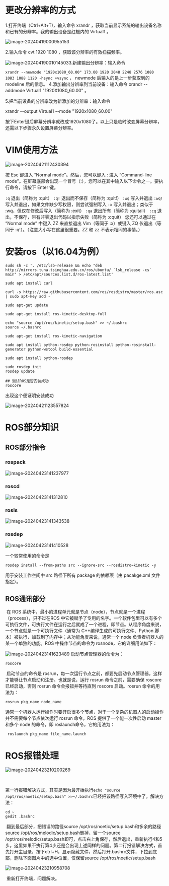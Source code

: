# 更改分辨率的方式

1.打开终端（Ctrl+Alt+T)，输入命令 xrandr ，获取当前显示系统的输出设备名称和已有的分辨率。我的输出设备是红框内的 Virtual1 。

![image-20240419000955153](Ubuntu.assets/image-20240419000955153.png)

2.输入命令 cvt 1920 1080 ，获取该分辨率的有效扫描频率。

![image-20240419001014503](Ubuntu.assets/image-20240419001014503.png)3.新建输出分辨率：输入命令 

`xrandr --newmode "1920x1080_60.00" 173.00 1920 2048 2248 2576 1080 1083 1088 1120 -hsync +vsync` ， newmode 后输入的是上一步获取到的 modeline 后的信息。
4.添加输出分辨率到当前设备：输入命令 xrandr --addmode Virtual1 "1920X1080_60.00" 。

5.把当前设备的分辨率改为新添加的分辨率：输入命令 

xrandr --output Virtual1 --mode "1920x1080_60.00"

 按下Enter键后屏幕分辨率就改成1920x1080了。以上只是临时改变屏幕分辨率，还需以下步骤永久设置屏幕分辨率。

# VIM使用方法

![image-20240421112430394](Ubuntu.assets/image-20240421112430394.png)

按 Esc 键进入 “Normal mode”。然后，您可以键入 : 进入 “Command-line mode”。在屏幕底部会出现一个冒号（:），您可以在其中输入以下命令之一。要执行命令，请按下 Enter 键。

`:q` 退出（简称为 :quit）
`:q!` 退出而不保存（简称为 :quit!）
`:wq` 写入并退出
`:wq!` 写入并退出，如果文件缺少写权限，则尝试强制写入
`:x` 写入并退出；类似于 :wq，但仅在修改后写入（简称为 :exit）
`:qa` 退出所有（简称为 :quitall）
`:cq` 退出，不保存，带有非零退出代码以指示失败（简称为 :cquit）
您还可以通过在 “Normal mode” 中键入 ZZ 来直接退出 Vim（等同于 :x）或键入 ZQ 仅退出（等同于 :q!）。（注意大小写在这里很重要。ZZ 和 zz 不表示相同的事情。）

# 安装ros（以16.04为例）

```shell
sudo sh -c '. /etc/lsb-release && echo "deb http://mirrors.tuna.tsinghua.edu.cn/ros/ubuntu/ `lsb_release -cs` main" > /etc/apt/sources.list.d/ros-latest.list'
```

```shell
sudo apt install curl
```

```shell
curl -s https://raw.githubusercontent.com/ros/rosdistro/master/ros.asc | sudo apt-key add -
```

```shell
sudo apt-get update
```

```shell
sudo apt-get install ros-kinetic-desktop-full
```

```shell
echo "source /opt/ros/kinetic/setup.bash" >> ~/.bashrc
source ~/.bashrc
```

```shell
sudo apt-get install ros-kinetic-navigation
```

```shell
sudo apt install python-rosdep python-rosinstall python-rosinstall-generator python-wstool build-essential
```

```shell
sudo apt install python-rosdep
```

```shell
sudo rosdep init
rosdep update
```

```shell
## 测试ROS是否安装成功
roscore
```

出现这个便证明安装成功

![image-20240421123557824](Ubuntu.assets/image-20240421123557824.png)

# ROS部分知识

## ROS部分指令

### rospack

![image-20240423141237977](Ubuntu.assets/image-20240423141237977.png)

### roscd

![image-20240423141312810](Ubuntu.assets/image-20240423141312810.png)

### **rosls**

![image-20240423141343538](Ubuntu.assets/image-20240423141343538.png)

### rosdep

![image-20240423141410528](Ubuntu.assets/image-20240423141410528.png)

一个较常使用的命令是 

```shell
rosdep install --from-paths src --ignore-src --rosdistro=kinetic -y
```

用于安装工作空间中 src 路径下所有 package 的依赖项（由 pacakge.xml 文件指定）。

## ROS通讯部分

​		在 ROS 系统中，最小的进程单元就是节点（node），节点就是一个进程（process），只不过在ROS 中它被赋予了专用的名字。一个软件包里可以有多个可执行文件，可执行文件在运行之后就成了一个进程，即节点。从程序角度来说，一个节点就是一个可执行文件（通常为 C++编译生成的可执行文件、Python 脚本）被执行，加载到了内存中；从功能角度来说，通常一个 node 负责者机器人的某一个单独的功能。ROS 中操作节点的命令为 rosnode，它的详细用法如下：

![image-20240423141623489](Ubuntu.assets/image-20240423141623489.png)	启动节点管理器的命令为：

```shell
roscore
```

​		启动节点的命令是 rosrun，每一次运行节点之前，都要先启动节点管理器，这样才能够让节点启动和注册。也就是说，运行 rosrun 命令之前，需要确保 roscore 已经启动，否则 rosrun 命令会报错并等待直到 roscore 启动。rosrun 命令的用法为：

```shell
rosrun pkg_name node_name
```

​	通常一个机器人运行操作时要开启很多个节点，对于一个复杂的机器人的启动操作并不需要每个节点依次运行 rosrun 命令，ROS 提供了一个能一次性启动 master 和多个 node 的命令，即 roslaunch命令，它的用法为：

```shell
 roslaunch pkg_name file_name.launch
```

# ROS报错处理

![image-20240423210200269](Ubuntu.assets/image-20240423210200269.png)

​		

​		第一行报错解决方式，其实是因为最开始执行`echo "source /opt/ros/noetic/setup.bash" >>~/.bashrc`已经把该路径写入环境中了。
​		解决方法：

```shell
cd ~
gedit .bashrc
```

​		翻到最后部分，把错误的路径source /opt/ros/noetic/setup.bash和多余的路径source /opt/ros/melodic/setup.bash删掉，留一个source /opt/ros/melodic/setup.bash即可，点击右上角保存，然后退出，重新执行4和5步。这里如果不执行第4步还是会出现上述同样的问题。
​		第二行报错解决方式，首先打开主目录，按下ctrl+H，显示隐藏文件，然后打开.bashrc文件，下拉到底部，删除下面图片中的选中位置，仅保留source /opt/ros/noetic/setup.bash

![image-20240423210958708](Ubuntu.assets/image-20240423210958708.png)

​	重新打开终端，问题解决。
